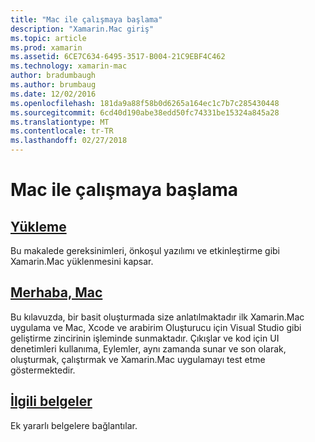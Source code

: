 ```yaml
---
title: "Mac ile çalışmaya başlama"
description: "Xamarin.Mac giriş"
ms.topic: article
ms.prod: xamarin
ms.assetid: 6CE7C634-6495-3517-B004-21C9EBF4C462
ms.technology: xamarin-mac
author: bradumbaugh
ms.author: brumbaug
ms.date: 12/02/2016
ms.openlocfilehash: 181da9a88f58b0d6265a164ec1c7b7c285430448
ms.sourcegitcommit: 6cd40d190abe38edd50fc74331be15324a845a28
ms.translationtype: MT
ms.contentlocale: tr-TR
ms.lasthandoff: 02/27/2018
---
```

# <a name="getting-started-with-mac"></a>Mac ile çalışmaya başlama

##  <a name="installationmacget-startedinstallationmd"></a>[Yükleme](~/mac/get-started/installation.md)

Bu makalede gereksinimleri, önkoşul yazılımı ve etkinleştirme gibi Xamarin.Mac yüklenmesini kapsar.

##  <a name="hello-macmacget-startedhello-macmd"></a>[Merhaba, Mac](~/mac/get-started/hello-mac.md)

Bu kılavuzda, bir basit oluşturmada size anlatılmaktadır ilk Xamarin.Mac uygulama ve Mac, Xcode ve arabirim Oluşturucu için Visual Studio gibi geliştirme zincirinin işleminde sunmaktadır. Çıkışlar ve kod için UI denetimleri kullanıma, Eylemler, aynı zamanda sunar ve son olarak, oluşturmak, çalıştırmak ve Xamarin.Mac uygulamayı test etme göstermektedir.

##  <a name="related-documentationmacget-startedrelatedmd"></a>[İlgili belgeler](~/mac/get-started/related.md)

Ek yararlı belgelere bağlantılar.
